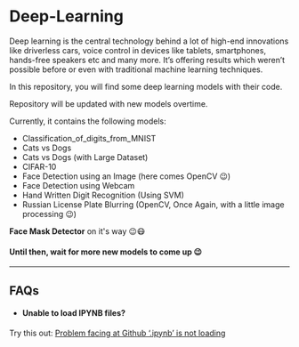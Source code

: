 # Deep-Learning

Deep learning is the central technology behind a lot of high-end innovations like driverless cars, voice control in devices like tablets, smartphones, hands-free speakers etc and many more. It’s offering results which weren’t possible before or even with traditional machine learning techniques.

In this repository, you will find some deep learning models with their code. 

Repository will be updated with new models overtime.

Currently, it contains the following models:

- Classification_of_digits_from_MNIST
- Cats vs Dogs 
- Cats vs Dogs (with Large Dataset)
- CIFAR-10
- Face Detection using an Image (here comes OpenCV :wink:)
- Face Detection using Webcam
- Hand Written Digit Recognition (Using SVM)
- Russian License Plate Blurring (OpenCV, Once Again, with a little image processing :wink:)

**Face Mask Detector** on it's way :wink::mask:

#### Until then, wait for more new models to come up :wink:

----------
## FAQs

- #### Unable to load IPYNB files?
Try this out: [Problem facing at Github ‘.ipynb’ is not loading](https://medium.com/@pg170898/problem-facing-at-github-ipynb-is-not-loading-f986a04649f3)

